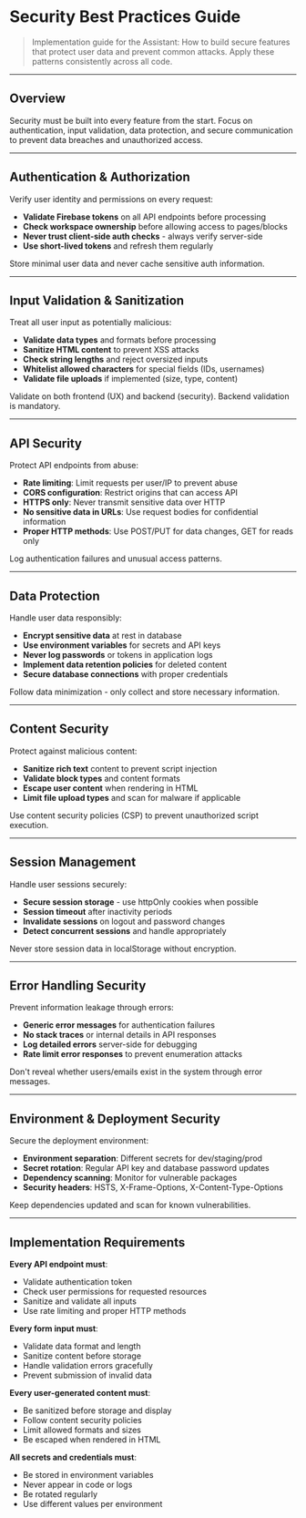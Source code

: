 # Security Best Practices Guide

> Implementation guide for the Assistant: How to build secure features that protect user data and prevent common attacks. Apply these patterns consistently across all code.

---

## Overview

Security must be built into every feature from the start. Focus on authentication, input validation, data protection, and secure communication to prevent data breaches and unauthorized access.

---

## Authentication & Authorization

Verify user identity and permissions on every request:
- **Validate Firebase tokens** on all API endpoints before processing
- **Check workspace ownership** before allowing access to pages/blocks
- **Never trust client-side auth checks** - always verify server-side
- **Use short-lived tokens** and refresh them regularly

Store minimal user data and never cache sensitive auth information.

---

## Input Validation & Sanitization

Treat all user input as potentially malicious:
- **Validate data types** and formats before processing
- **Sanitize HTML content** to prevent XSS attacks
- **Check string lengths** and reject oversized inputs
- **Whitelist allowed characters** for special fields (IDs, usernames)
- **Validate file uploads** if implemented (size, type, content)

Validate on both frontend (UX) and backend (security). Backend validation is mandatory.

---

## API Security

Protect API endpoints from abuse:
- **Rate limiting**: Limit requests per user/IP to prevent abuse
- **CORS configuration**: Restrict origins that can access API
- **HTTPS only**: Never transmit sensitive data over HTTP
- **No sensitive data in URLs**: Use request bodies for confidential information
- **Proper HTTP methods**: Use POST/PUT for data changes, GET for reads only

Log authentication failures and unusual access patterns.

---

## Data Protection

Handle user data responsibly:
- **Encrypt sensitive data** at rest in database
- **Use environment variables** for secrets and API keys
- **Never log passwords** or tokens in application logs
- **Implement data retention policies** for deleted content
- **Secure database connections** with proper credentials

Follow data minimization - only collect and store necessary information.

---

## Content Security

Protect against malicious content:
- **Sanitize rich text** content to prevent script injection
- **Validate block types** and content formats
- **Escape user content** when rendering in HTML
- **Limit file upload types** and scan for malware if applicable

Use content security policies (CSP) to prevent unauthorized script execution.

---

## Session Management

Handle user sessions securely:
- **Secure session storage** - use httpOnly cookies when possible
- **Session timeout** after inactivity periods
- **Invalidate sessions** on logout and password changes
- **Detect concurrent sessions** and handle appropriately

Never store session data in localStorage without encryption.

---

## Error Handling Security

Prevent information leakage through errors:
- **Generic error messages** for authentication failures
- **No stack traces** or internal details in API responses
- **Log detailed errors** server-side for debugging
- **Rate limit error responses** to prevent enumeration attacks

Don't reveal whether users/emails exist in the system through error messages.

---

## Environment & Deployment Security

Secure the deployment environment:
- **Environment separation**: Different secrets for dev/staging/prod
- **Secret rotation**: Regular API key and database password updates
- **Dependency scanning**: Monitor for vulnerable packages
- **Security headers**: HSTS, X-Frame-Options, X-Content-Type-Options

Keep dependencies updated and scan for known vulnerabilities.

---

## Implementation Requirements

**Every API endpoint must**:
- Validate authentication token
- Check user permissions for requested resources
- Sanitize and validate all inputs
- Use rate limiting and proper HTTP methods

**Every form input must**:
- Validate data format and length
- Sanitize content before storage
- Handle validation errors gracefully
- Prevent submission of invalid data

**Every user-generated content must**:
- Be sanitized before storage and display
- Follow content security policies
- Limit allowed formats and sizes
- Be escaped when rendered in HTML

**All secrets and credentials must**:
- Be stored in environment variables
- Never appear in code or logs
- Be rotated regularly
- Use different values per environment